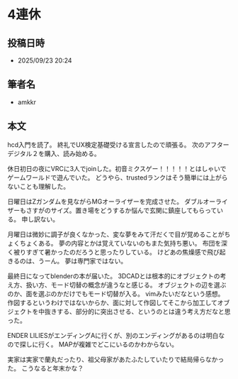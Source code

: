 # 4連休

## 投稿日時

- 2025/09/23 20:24

## 筆者名

- amkkr

## 本文

hcd入門を読了。
終礼でUX検定基礎受ける宣言したので頑張る。
次のアフターデジタル２を購入、読み始める。

休日初日の夜にVRCに3人でjoinした。初音ミクスゲー！！！！！とはしゃいでゲームワールドで遊んでいた。
どうやら、trustedランクはそう簡単には上がらないことも理解した。

日曜日はZガンダムを見ながらMGオーライザーを完成させた。
ダブルオーライザーもさすがのサイズ。置き場をどうするか悩んで玄関に鎮座してもらっている。
申し訳ない。

月曜日は微妙に調子が良くなかった、変な夢をみて汗だくで目が覚めることがちょくちょくある。
夢の内容とかは覚えていないのもまた気持ち悪い。
布団を深く被りすぎて暑かったのだろうと思ったりしている。
けどあの焦燥感で飛び起きるのは、うーん。
夢は専門家ではない。

最終日になってblenderの本が届いた。
3DCADとは根本的にオブジェクトの考え方、扱い方、モード切替の概念が違うなと感じる。
オブジェクトの辺を選ぶのか、面を選ぶのかだけでもモード切替が入る。
vimみたいだなという感想。
作図するというわけではないからか、面に対して作図してそこから加工してオブジェクトを中抜きする、部分的に突出させる、というのとは違う考え方だなと思った。

ENDER LILIESがエンディングAに行くが、別のエンディングがあるのは明白なので探しに行く。
MAPが複雑でどこにいるのかわからない。

実家は実家で蘭丸だったり、祖父母家があたふたしていたりで結局帰らなかった。
こうなると年末かな？
